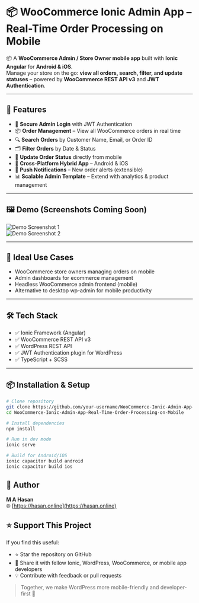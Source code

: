 # 📦 WooCommerce Ionic Admin App – Real-Time Order Processing on Mobile


📦 A **WooCommerce Admin / Store Owner mobile app** built with **Ionic Angular** for **Android & iOS**.  
Manage your store on the go: **view all orders, search, filter, and update statuses** – powered by **WooCommerce REST API v3** and **JWT Authentication**.  

---

## 🚀 Features

- 🔐 **Secure Admin Login** with JWT Authentication  
- 📦 **Order Management** – View all WooCommerce orders in real time  
- 🔍 **Search Orders** by Customer Name, Email, or Order ID  
- 🗂 **Filter Orders** by Date & Status  
- 🔄 **Update Order Status** directly from mobile  
- 📱 **Cross-Platform Hybrid App** – Android & iOS  
- 🔔 **Push Notifications** – New order alerts (extensible)  
- 📊 **Scalable Admin Template** – Extend with analytics & product management  

---

## 🖼 Demo (Screenshots Coming Soon)

![Demo Screenshot 1](demo-screenshot-1.png)  
![Demo Screenshot 2](demo-screenshot-2.png)  

---

## 📱 Ideal Use Cases

- WooCommerce store owners managing orders on mobile  
- Admin dashboards for ecommerce management  
- Headless WooCommerce admin frontend (mobile)  
- Alternative to desktop wp-admin for mobile productivity  

---

## 🛠 Tech Stack

- ✅ Ionic Framework (Angular)  
- ✅ WooCommerce REST API v3  
- ✅ WordPress REST API  
- ✅ JWT Authentication plugin for WordPress  
- ✅ TypeScript + SCSS  

---

## 📦 Installation & Setup

```bash
# Clone repository
git clone https://github.com/your-username/WooCommerce-Ionic-Admin-App-Real-Time-Order-Processing-on-Mobile.git
cd WooCommerce-Ionic-Admin-App-Real-Time-Order-Processing-on-Mobile

# Install dependencies
npm install

# Run in dev mode
ionic serve

# Build for Android/iOS
ionic capacitor build android
ionic capacitor build ios
```

## 🙌 Author

**M A Hasan**  
🌐 [https://hasan.online](https://hasan.online)


## ⭐ Support This Project

If you find this useful:
- ⭐ Star the repository on GitHub
- 🔗 Share it with fellow Ionic, WordPress, WooCommerce, or mobile app developers
- 💡 Contribute with feedback or pull requests

> Together, we make WordPress more mobile-friendly and developer-first 🚀
